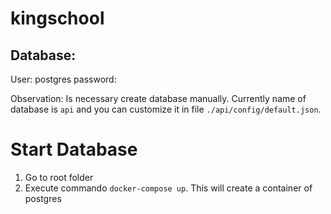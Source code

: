# kingschool

## Database:

User: postgres
password:

Observation: Is necessary create database manually.
Currently name of database is `api` and you can customize it in file `./api/config/default.json`. 

# Start Database

1. Go to root folder
2. Execute commando `docker-compose up`. This will create a container of postgres
